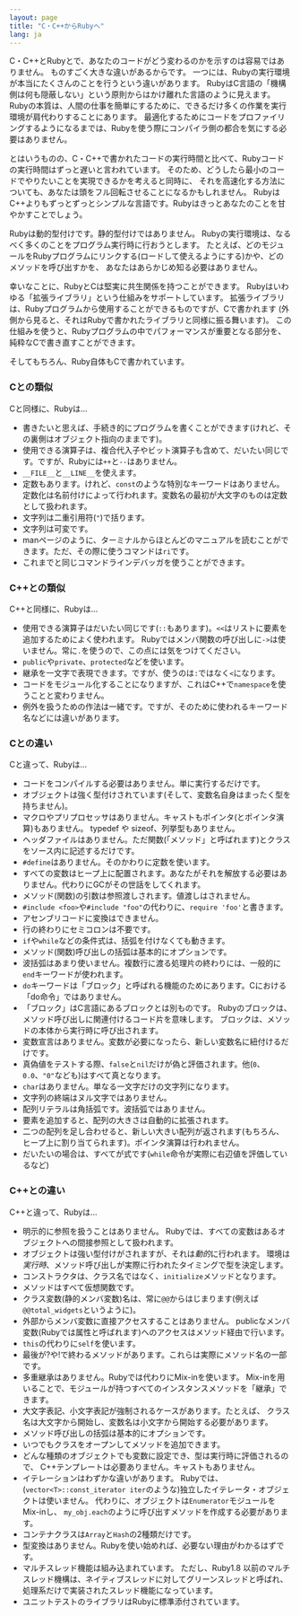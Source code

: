 ```yaml
---
layout: page
title: "C・C++からRubyへ"
lang: ja
---
```


C・C++とRubyとで、あなたのコードがどう変わるのかを示すのは容易ではありません。
ものすごく大きな違いがあるからです。
一つには、Rubyの実行環境が本当にたくさんのことを行うという違いがあります。
RubyはC言語の「機構側は何も隠蔽しない」という原則からはかけ離れた言語のように見えます。
Rubyの本質は、人間の仕事を簡単にするために、できるだけ多くの作業を実行環境が肩代わりすることにあります。
最適化するためにコードをプロファイリングするようになるまでは、Rubyを使う際にコンパイラ側の都合を気にする必要はありません。

とはいうものの、C・C++で書かれたコードの実行時間と比べて、Rubyコードの実行時間はずっと遅いと言われています。
そのため、どうしたら最小のコードでやりたいことを実現できるかを考えると同時に、
それを高速化する方法についても、あなたは頭をフル回転させることになるかもしれません。
RubyはC++よりもずっとずっとシンプルな言語です。Rubyはきっとあなたのことを甘やかすことでしょう。

Rubyは動的型付けです。静的型付けではありません。
Rubyの実行環境は、なるべく多くのことをプログラム実行時に行おうとします。
たとえば、どのモジュールをRubyプログラムにリンクする(ロードして使えるようにする)かや、どのメソッドを呼び出すかを、
あなたはあらかじめ知る必要はありません。

幸いなことに、RubyとCは堅実に共生関係を持つことができます。
Rubyはいわゆる「拡張ライブラリ」という仕組みをサポートしています。
拡張ライブラリは、Rubyプログラムから使用することができるものですが、Cで書かれます
(外側から見ると、それはRubyで書かれたライブラリと同様に振る舞います)。
この仕組みを使うと、Rubyプログラムの中でパフォーマンスが重要となる部分を、純粋なCで書き直すことができます。

そしてもちろん、Ruby自体もCで書かれています。

### Cとの類似

Cと同様に、Rubyは...

* 書きたいと思えば、手続き的にプログラムを書くことができます(けれど、その裏側はオブジェクト指向のままです)。
* 使用できる演算子は、複合代入子やビット演算子も含めて、だいたい同じです。ですが、Rubyには`++`と`--`はありません。
* `__FILE__`と`__LINE__`を使えます。
* 定数もあります。けれど、`const`のような特別なキーワードはありません。
  定数化は名前付けによって行われます。変数名の最初が大文字のものは定数として扱われます。
* 文字列は二重引用符(`"`)で括ります。
* 文字列は可変です。
* manページのように、ターミナルからほとんどのマニュアルを読むことができます。ただ、その際に使うコマンドは`ri`です。
* これまでと同じコマンドラインデバッガを使うことができます。

### C++との類似

C++と同様に、Rubyは...

* 使用できる演算子はだいたい同じです(`::`もあります)。`<<`はリストに要素を追加するためによく使われます。
  Rubyではメンバ関数の呼び出しに`->`は使いません。常に`.`を使うので、この点には気をつけてください。
* `public`や`private`、`protected`などを使います。
* 継承を一文字で表現できます。ですが、使うのは`:`ではなく`<`になります。
* コードをモジュール化することになりますが、これはC++で`namespace`を使うことと変わりません。
* 例外を扱うための作法は一緒です。ですが、そのために使われるキーワード名などには違いがあります。

### Cとの違い

Cと違って、Rubyは...

* コードをコンパイルする必要はありません。単に実行するだけです。
* オブジェクトは強く型付けされています(そして、変数名自身はまったく型を持ちません)。
* マクロやプリプロセッサはありません。キャストもポインタ(とポインタ演算)もありません。
  typedef や sizeof、列挙型もありません。
* ヘッダファイルはありません。ただ関数(「メソッド」と呼ばれます)とクラスをソース内に記述するだけです。
* `#define`はありません。そのかわりに定数を使います。
* すべての変数はヒープ上に配置されます。あなたがそれを解放する必要はありません。代わりにGCがその世話をしてくれます。
* メソッド(関数)の引数は参照渡しされます。値渡しはされません。
* `#include <foo>`や`#include "foo"`の代わりに、`require 'foo'`と書きます。
* アセンブリコードに変換はできません。
* 行の終わりにセミコロンは不要です。
* `if`や`while`などの条件式は、括弧を付けなくても動きます。
* メソッド(関数)呼び出しの括弧は基本的にオプションです。
* 波括弧はあまり使いません。複数行に渡る処理片の終わりには、一般的に`end`キーワードが使われます。
* `do`キーワードは「ブロック」と呼ばれる機能のためにあります。Cにおける「do命令」ではありません。
* 「ブロック」はC言語にあるブロックとは別ものです。
  Rubyのブロックは、メソッド呼び出しに関連付けるコード片を意味します。
  ブロックは、メソッドの本体から実行時に呼び出されます。
* 変数宣言はありません。変数が必要になったら、新しい変数名に紐付けるだけです。
* 真偽値をテストする際、`false`と`nil`だけが偽と評価されます。他(`0`、`0.0`、`"0"`なども)はすべて真となります。
* `char`はありません。単なる一文字だけの文字列になります。
* 文字列の終端はヌル文字ではありません。
* 配列リテラルは角括弧です。波括弧ではありません。
* 要素を追加すると、配列の大きさは自動的に拡張されます。
* 二つの配列を足し合わせると、新しい大きい配列が返されます(もちろん、ヒープ上に割り当てられます)。ポインタ演算は行われません。
* だいたいの場合は、すべてが式です(`while`命令が実際に右辺値を評価しているなど)

### C++との違い

C++と違って、Rubyは...

* 明示的に参照を扱うことはありません。
  Rubyでは、すべての変数はあるオブジェクトへの間接参照として扱われます。
* オブジェクトは強い型付けがされますが、それは*動的*に行われます。
  環境は*実行時*、メソッド呼び出しが実際に行われたタイミングで型を決定します。
* コンストラクタは、クラス名ではなく、`initialize`メソッドとなります。
* メソッドはすべて仮想関数です。
* クラス変数(静的メンバ変数)名は、常に`@@`からはじまります(例えば`@@total_widgets`というように)。
* 外部からメンバ変数に直接アクセスすることはありません。
  publicなメンバ変数(Rubyでは属性と呼ばれます)へのアクセスはメソッド経由で行います。
* `this`の代わりに`self`を使います。
* 最後が?や!で終わるメソッドがあります。これらは実際にメソッド名の一部です。
* 多重継承はありません。Rubyでは代わりにMix-inを使います。
  Mix-inを用いることで、モジュールが持つすべてのインスタンスメソッドを「継承」できます。
* 大文字表記、小文字表記が強制されるケースがあります。たとえば、
  クラス名は大文字から開始し、変数名は小文字から開始する必要があります。
* メソッド呼び出しの括弧は基本的にオプションです。
* いつでもクラスをオープンしてメソッドを追加できます。
* どんな種類のオブジェクトでも変数に設定でき、型は実行時に評価されるので、
  C++テンプレートは必要ありません。キャストもありません。
* イテレーションはわずかな違いがあります。
  Rubyでは、(`vector<T>::const_iterator iter`のような)独立したイテレータ・オブジェクトは使いません。
  代わりに、オブジェクトは`Enumerator`モジュールをMix-inし、
  `my_obj.each`のように呼び出すメソッドを作成する必要があります。
* コンテナクラスは`Array`と`Hash`の2種類だけです。
* 型変換はありません。Rubyを使い始めれば、必要ない理由がわかるはずです。
* マルチスレッド機能は組み込まれています。
  ただし、Ruby1.8 以前のマルチスレッド機構は、ネイティブスレッドに対してグリーンスレッドと呼ばれ、
  処理系だけで実装されたスレッド機能になっています。
* ユニットテストのライブラリはRubyに標準添付されています。

